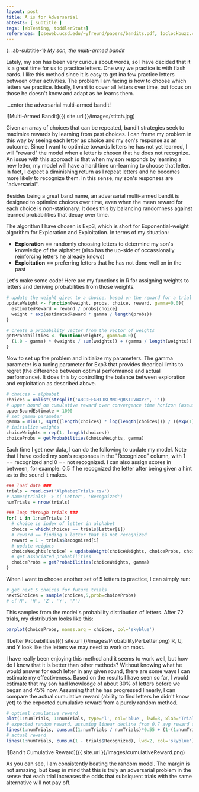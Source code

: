 ```yaml
---
layout: post
title: A is for Adversarial
abtests: [ subtitle ]
tags: [abTesting, toddlerStats]
references: [cseweb.ucsd.edu/~yfreund/papers/bandits.pdf, 1oclockbuzz.com/2015/11/24/bandit-algorithms-for-bullying-getting-more-lunch-money/, www.chrisstucchio.com/blog/2015/dont_use_bandits.html]
---
```


{: .ab-subtitle-1}
_My son, the multi-armed bandit_

Lately, my son has been very curious about words, so I have decided that it is a great time for us to practice letters. One way we practice is with flash cards. I like this method since it is easy to get ina few practice letters between other activities. The problem I am facing is how to choose which letters we practice. Ideally, I want to cover all letters over time, but focus on those he doesn't know and adapt as he learns them.

...enter the adversarial multi-armed bandit!
<!--more-->
![Multi-Armed Bandit]({{ site.url }}/images/stitch.jpg)

Given an array of choices that can be repeated, bandit strategies seek to maximize rewards by learning from past choices. I can frame my problem in this way by seeing each letter as choice and my son's response as an outcome. Since I want to optimize towards letters he has not yet learned, I will "reward" the model when a letter is chosen that he does not recognize. An issue with this approach is that when my son responds by learning a new letter, my model will have a hard time un-learning to choose that letter. In fact, I expect a diminishing return as I repeat letters and he becomes more likely to recognize them. In this sense, my son's responses are "adversarial".

Besides being a great band name, an adversarial multi-armed bandit is designed to optimize choices over time, even when the mean reward for each choice is non-stationary. It does this by balancing randomness against learned probabilities that decay over time.

The algorithm I have chosen is Exp3, which is short for Exponential-weight algorithm for Exploration and Exploitation. In terms of my situation:

 - **Exploration** == randomly choosing letters to determine my son's knowledge of the alphabet (also has the up-side of occassionally reinforcing letters he already knows)
 - **Exploitation** == preferring letters that he has not done well on in the past

Let's make some code! Here are my functions in R for assigning weights to letters and deriving probabilities from those weights.

```r
# update the weight given to a choice, based on the reward for a trial
updateWeight <- function(weight, probs, choice, reward, gamma=0.0){
  estimatedReward = reward / probs[choice]
  weight * exp(estimatedReward * gamma / length(probs))
}

# create a probability vector from the vector of weights
getProbabilities <- function(weights, gamma=0.0){
  (1.0 - gamma) * (weights / sum(weights)) + (gamma / length(weights))
}
```

Now to set up the problem and initialize my parameters. The gamma parameter is a tuning parameter for Exp3 that provides theorical limits to regret (the difference between optimal performance and actual performance). It does this by controlling the balance between exploration and exploitation as described above.

```r
# choices = alphabet
choices = unlist(strsplit('ABCDEFGHIJKLMNOPQRSTUVWXYZ', ''))
# upper bound on cumulative reward over convergence time horizon (assuming 1,000 trials)
upperBoundEstimate = 1000
# set gamma parameter
gamma = min(1, sqrt((length(choices) * log(length(choices))) / ((exp(1) - 1) * upperBoundEstimate)))
# initialize weights
choiceWeights = rep(1, length(choices))
choiceProbs = getProbabilities(choiceWeights, gamma)
```

Each time I get new data, I can do the following to update my model. Note that I have coded my son's responses in the "Recognized" column, with 1 == recognized and 0 == not recognized. I can also assign scores in between, for example: 0.5 if he recognized the letter after being given a hint as to the sound it makes.

```r
### load data ###
trials = read.csv('AlphabetTrials.csv')
# names(trials) -> c('Letter', 'Recognized')
numTrials = nrow(trials)

### loop through trials ###
for( i in 1:numTrials ){
  # choice is index of letter in alphabet
  choice = which(choices == trials$Letter[i])
  # reward == finding a letter that is not recognized
  reward = 1 - trials$Recognized[i]
  # update weights
  choiceWeights[choice] = updateWeight(choiceWeights, choiceProbs, choice, reward, gamma)
  # get associated probabilities
  choiceProbs = getProbabilities(choiceWeights, gamma)
}
```

When I want to choose another set of 5 letters to practice, I can simply run:
```r
# get next 5 choices for future trials
next5Choices = sample(choices,5,prob=choiceProbs)
# c('M', 'H', 'Z', 'Y', 'F')
```

This samples from the model's probability distribution of letters. After 72 trials, my distribution looks like this:
```r
barplot(choiceProbs, names.arg = choices, col='skyblue')
```
![Letter Probabilities]({{ site.url }}/images/ProbabilityPerLetter.png)
R, U, and Y look like the letters we may need to work on most.

I have really been enjoying this method and it seems to work well, but how do I know that it is better than other methods? Without knowing what he would answer for each letter in any given round, there are some ways I can estimate my effectiveness. Based on the results I have seen so far, I would estimate that my son had knowledge of about 30% of letters before we began and 45% now. Assuming that he has progressed linearly, I can compare the actual cumulative reward (ability to find letters he didn't know yet) to the expected cumulative reward from a purely random method.
```r
# optimal cumulative reward
plot(1:numTrials, 1:numTrials, type='l', col='blue', lwd=3, xlab='Trials', ylab='Cumulative Reward')
# expected random reward, assuming linear decline from 0.7 avg reward to 0.55
lines(1:numTrials, cumsum((1:numTrials / numTrials)*0.55 + (1-(1:numTrials / numTrials))*0.7), lwd=2, col='darkorange')
# actual reward
lines(1:numTrials, cumsum(1 - trials$Recognized), lwd=2, col='skyblue')
```
![Bandit Cumulative Reward]({{ site.url }}/images/cumulativeReward.png)

As you can see, I am consistently beating the random model. The margin is not amazing, but keep in mind that this is truly an adversarial problem in the sense that each trial increases the odds that subsiquent trials with the same alternative will not pay off.